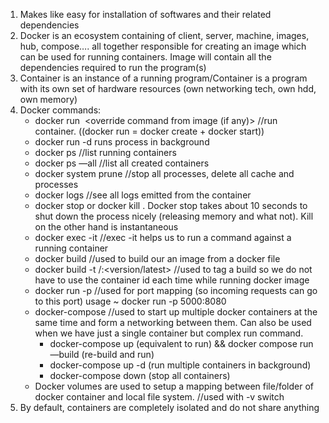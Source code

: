 1. Makes like easy for installation of softwares and their related dependencies
2. Docker is an ecosystem containing of client, server, machine, images, hub, compose…. all together responsible for creating an image which can be used for running containers. Image will contain all the dependencies required to run the program(s)
3. Container is an instance of a running program/Container is a program with its own set of hardware resources (own networking tech, own hdd, own memory)
4. Docker commands:
    - docker run <image name> <override command from image (if any)> //run container. ((docker run = docker create + docker start))
    - docker run -d runs process in background
    - docker ps //list running containers
    - docker ps —all //list all created containers
    - docker system prune //stop all processes, delete all cache and processes
    - docker logs //see all logs emitted from the container
    - docker stop <containerId> or docker kill <containerId>. Docker stop takes about 10 seconds to shut down the process nicely (releasing memory and what not). Kill on the other hand is instantaneous
    - docker exec -it <containerId> <command for container> //exec -it helps us to run a command against a running container
    - docker build //used to build our an image from a docker file
    - docker build -t <dockerId>/<project name>:<version/latest> //used to tag a build so we do not have to use the container id each time while running docker image
    - docker run -p //used for port mapping (so incoming requests can go to this port) usage ~ docker run -p 5000:8080 <containerName>
    - docker-compose //used to start up multiple docker containers at the same time and form a networking between them. Can also be used when we have just a single container but complex run command.
        - docker-compose up (equivalent to run) && docker compose run —build (re-build and run)
        - docker-compose up -d (run multiple containers in background)
        - docker-compose down  (stop all containers)
    - Docker volumes are used to setup a mapping between file/folder of docker container and local file system. //used with -v switch
5. By default, containers are completely isolated and do not share anything
